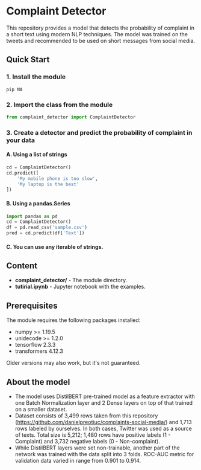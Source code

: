 # Complaint Detector
This repository provides a model that detects the probability of complaint in a short text using modern NLP techniques. The model was trained on the tweets and recommended to be used on short messages from social media.

## Quick Start
### 1. Install the module
```
pip NA
```
### 2. Import the class from the module
```python
from complaint_detector import ComplaintDetector
```
### 3. Create a detector and predict the probability of complaint in your data


#### A. Using a list of strings
```python
cd = ComplaintDetector()
cd.predict([
    'My mobile phone is too slow',
    'My laptop is the best'
])
```

#### B. Using a pandas.Series
```python
import pandas as pd
cd = ComplaintDetector()
df = pd.read_csv('sample.csv')
pred = cd.predict(df['Text'])
```

#### C. You can use any iterable of strings.

## Content

* **complaint_detector/** - The module directory.
* **tutirial.ipynb** - Jupyter notebook with the examples.

## Prerequisites
The module requires the following packages installed:
* numpy >= 1.19.5
* unidecode >= 1.2.0
* tensorflow 2.3.3
* transformers 4.12.3

Older versions may also work, but it's not guaranteed.

## About the model
* The model uses DistilBERT pre-trained model as a feature extractor with one Batch Normalization layer and 2 Dense layers on top of that trained on a smaller dataset.
* Dataset consists of 3,499 rows taken from this repository (https://github.com/danielpreotiuc/complaints-social-media/) and 1,713 rows labeled by ourselves. In both cases, Twitter was used as a source of texts. Total size is 5,212; 1,480 rows have positive labels (1 - Complaint) and 3,732 negative labels (0 - Non-complaint).
* While DistilBERT layers were set non-trainable, another part of the network was trained with the data split into 3 folds. ROC-AUC metric for validation data varied in range from 0.901 to 0.914.
    
